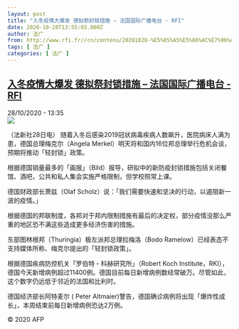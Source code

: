 ```yaml
---
layout: post
title: "入冬疫情大爆发 德拟祭封锁措施 – 法国国际广播电台 - RFI"
date: 2020-10-28T13:55:03.000Z
author: 法广
from: http://www.rfi.fr//cn/contenu/20201028-%E5%85%A5%E5%86%AC%E7%96%AB%E6%83%85%E5%A4%A7%E7%88%86%E5%8F%91-%E5%BE%B7%E6%8B%9F%E7%A5%AD%E5%B0%81%E9%94%81%E6%8E%AA%E6%96%BD
tags: [ 法广 ]
categories: [ 法广 ]
---
```

<!--1603893303000-->
[入冬疫情大爆发 德拟祭封锁措施 – 法国国际广播电台 - RFI](http://www.rfi.fr//cn/contenu/20201028-%E5%85%A5%E5%86%AC%E7%96%AB%E6%83%85%E5%A4%A7%E7%88%86%E5%8F%91-%E5%BE%B7%E6%8B%9F%E7%A5%AD%E5%B0%81%E9%94%81%E6%8E%AA%E6%96%BD)
------

<div>
<div>28/10/2020 - 13:35</div><img src="https://s.rfi.fr/media/display/ca2ca14e-191d-11eb-883b-005056a98db9/w:310/p:16x9/int0012b.201028203504.jpg"><div class="t-content__body u-clearfix">            <p>（法新社28日电）    随着入冬后感染2019冠状病毒疾病人数飙升，医院病床人满为患，德国总理梅克尔（Angela Merkel）明天将和国内16位邦总理举行危机会谈，预期将推动「轻封锁」政策。</p><p>    根据德国销量最多的「画报」（Bild）报导，研拟中的新防疫封锁措施包括关闭餐馆、酒吧，公共和私人集会实施严格限制，但学校照常上课。</p><p>    德国财政部长萧兹（Olaf Scholz）说：「我们需要快速和坚决的行动，以遏阻新一波的疫情。」</p><p>    根据德国的邦联制度，各邦对于邦内限制措施有最后的决定权，部分疫情没那么严重的地区恐不满这些造成更多经济伤害的措施。</p><p>    东部图林根邦（Thuringia）极左派邦总理拉梅洛（Bodo Ramelow）已经表态不支持媒体所称、梅克尔提出的「轻封锁政策」。</p><p>    根据德国疾病防控机关「罗伯特・科赫研究所」（Robert Koch Institute，RKI），德国今天新增病例超过11400例。德国目前每日新增病例数经常破万。尽管如此，这个数字仍远低于邻近的法国和比利时。</p><p>    德国经济部长阿特麦尔 ( Peter Altmaier)警告，德国确诊病例将出现「爆炸性成长」，本周结束前每日新增病例恐达2万例。</p>            <p class="t-copyright">© 2020 AFP</p>        </div>
</div>
